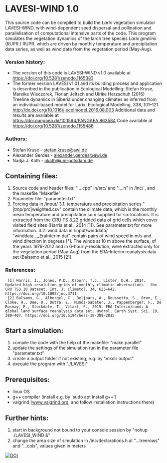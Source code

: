 # LAVESI-WIND 1.0
This source code can be compiled to build the <i>Larix</i> vegetation simulator LAVESI-WIND, with wind-dependent seed dispersal and pollination and parallelisation of computational intensive parts of the code. This program simulates the vegetation dynamics of the larch tree species <i>Larix gmelinii</i> (RUPR.) RUPR. which are driven by monthly temperature and precipitation data series, as well as wind data from the vegetation period (May-Aug).

### Version history:
 - The version of this code is LAVESI-WIND v1.0 available at https://doi.org/10.5281/zenodo.1165383
 - The former version LAVESI v1.01 and its building process and application is described in the publication in Ecological Modelling: Stefan Kruse, Mareike Wieczorek, Florian Jeltsch and Ulrike Herzschuh (2016) Treeline dynamics in Siberia under changing climates as inferred from an individual-based model for Larix. Ecological Modelling, 338, 101–121. http://dx.doi.org/10.1016/j.ecolmodel.2016.08.003 Additional data and results are available at https://doi.pangaea.de/10.1594/PANGAEA.863584 Code available at https://doi.org/10.5281/zenodo.1155486

### Authors:
- Stefan Kruse - stefan.kruse@awi.de
- Alexander Gerdes - alexander.gerdes@awi.de
- Nadja J. Kath - nkath@uni-potsdam.de

## Containing files:
1. Source code and header files: "....cpp" in/src/ and "....h" in /inc/ , and the makefile "Makefile"
2. Parameter file: "parameter.txt"
3. Forcing data in /input/
3.1. temperature and precipitation series
		"[tmp/prc]weighted.csv" contain the climate data, which is the monthly mean temperature and precipitation sum supplied for six locations. It is extracted from the CRU TS 3.22 gridded data of grid cells which cover visited field sites (Harris et al., 2014 [1]). See parameter.txt for more information.
3.2. wind data in /input/winddata/
		"winddata..._EraInterim.dat" contain pairs of wind speed in m/s and wind direction in degrees [°]. The winds at 10 m above the surface, of the years 1979-2012 and in 6-hourly-resolution, were extracted only for the vegetation period (May-Aug) from the ERA-Interim reanalysis data set (Balsamo et al., 2015 [2]).

### References:
	 [1] Harris, I., Jones, P.D., Osborn, T.J., Lister, D.H., 2014. Updated high-resolution grids of monthly climatic observations - the CRU TS3.10 Dataset. Int. J. Climatol. 34, 623–642. https://doi.org/10.1002/joc.3711
	 [2] Balsamo, G., Albergel, C., Beljaars, A., Boussetta, S., Brun, E., Cloke, H., Dee, D., Dutra, E., Munõz-Sabater, J., Pappenberger, F., De Rosnay, P., Stockdale, T., Vitart, F., 2015. ERA-Interim/Land: A global land surface reanalysis data set. Hydrol. Earth Syst. Sci. 19, 389–407. https://doi.org/10.5194/hess-19-389-2015
			
## Start a simulation:
1. compile the code with the help of the makefile: "make parallel"
2. update the settings of the simulation run in the parameter file "parameter.txt"
3. create a output folder if not existing, e.g. by "mkdir output"
3. execute the program with "./LAVESI"

## Prerequisites:
- linux OS
- g++ compiler (install e.g. by 'sudo apt install g++')
- valgrind (www.valgrind.org, and follow installation instructions there)

## Further hints: 
1. start in background not bound to your console session by "nohup ./LAVESI_WIND &"
2. change the area size of simulation in /inc/declarations.h at "...treerows" and "...cols", values given in meters


[![DOI](https://zenodo.org/badge/DOI/10.5281/zenodo.1165383.svg)](https://doi.org/10.5281/zenodo.1165383)

